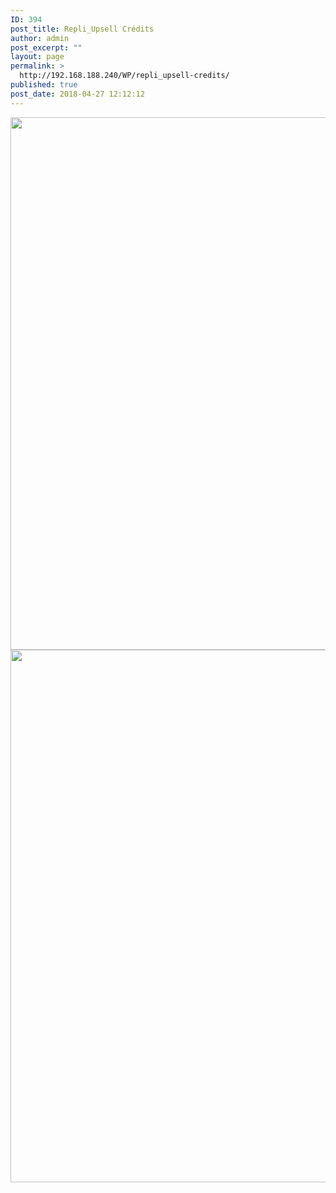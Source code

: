 ```yaml
---
ID: 394
post_title: Repli_Upsell Crédits
author: admin
post_excerpt: ""
layout: page
permalink: >
  http://192.168.188.240/WP/repli_upsell-credits/
published: true
post_date: 2018-04-27 12:12:12
---
```

<a href="http://192.168.188.240/WP/wp-content/uploads/2018/04/Repli_Upsell_credit.gif"><img class="aligncenter size-full wp-image-415" src="http://192.168.188.240/WP/wp-content/uploads/2018/04/Repli_Upsell_credit.gif" alt="" width="1601" height="852" /></a><a href="http://192.168.188.240/WP/wp-content/uploads/2018/04/Repli_Upsell_credit.gif"><img class="aligncenter size-full wp-image-395" src="http://192.168.188.240/WP/wp-content/uploads/2018/04/Repli_Upsell_credit.gif" alt="" width="1601" height="852" /></a>